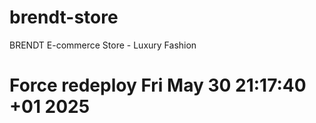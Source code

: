 # brendt-store
BRENDT E-commerce Store - Luxury Fashion
# Force redeploy Fri May 30 21:17:40 +01 2025
